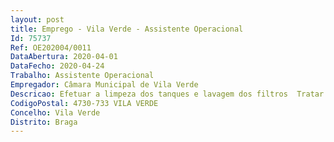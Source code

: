 ```yaml
--- 
layout: post
title: Emprego - Vila Verde - Assistente Operacional
Id: 75737
Ref: OE202004/0011
DataAbertura: 2020-04-01
DataFecho: 2020-04-24
Trabalho: Assistente Operacional
Empregador: Câmara Municipal de Vila Verde
Descricao: Efetuar a limpeza dos tanques e lavagem dos filtros  Tratar da desinfeção da água dos tanques e aspiração dos tanques  Lavagem e limpeza das áreas envolventes às piscinas  Realizar as colheitas de água diárias e registar os respetivos resultados  Manutenção e limpeza dos sistemas de ventilação  Manutenção e reparação de todos os equipamentos afetos às instalações.
CodigoPostal: 4730-733 VILA VERDE
Concelho: Vila Verde
Distrito: Braga
--- 
```

